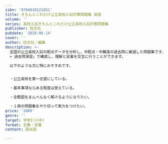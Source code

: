 ```yaml
---
isbn: '9784010221051'
title: きちんとこれだけ公立高校入試対策問題集 英語
volume: ''
series: 高校入試きちんとこれだけ公立高校入試対策問題集
publisher: 旺文社
pubdate: '2018-06-14'
cover: ''
author: 旺文社／編集
description: >-
  全国の公立高校入試の配点データを分析し、中配点・中難度の過去問に厳選した問題集です。学習効果が最も出やすい「標準問題」を確実に解く力をつけることを目的として、各課を「要点まとめ
  + 過去問演習」で構成し、理解と定着を交互に行うことができます。

  以下のような方に特におすすめです。


  ・公立高校を第一志望にしている。

  ・基本事項ならある程度は覚えている。

  ・全範囲をまんべんなく解けるようになりたい。

  ・１冊の問題集をやり切って実力をつけたい。
price: '1000'
genre: ''
target: 学参I(小中)
format: 全集・双書
content: 英米語

---
```

